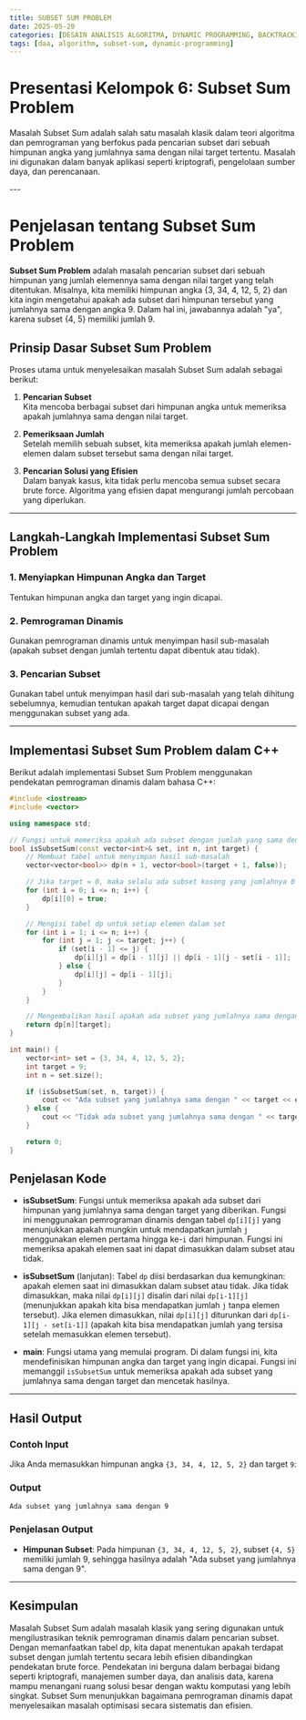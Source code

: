 ```yaml
---
title: SUBSET SUM PROBLEM
date: 2025-05-20
categories: [DESAIN ANALISIS ALGORITMA, DYNAMIC PROGRAMMING, BACKTRACKING ALGORITHM]
tags: [daa, algorithm, subset-sum, dynamic-programming]
---
```


# Presentasi Kelompok 6: Subset Sum Problem

Masalah Subset Sum adalah salah satu masalah klasik dalam teori algoritma dan pemrograman yang berfokus pada pencarian subset dari sebuah himpunan angka yang jumlahnya sama dengan nilai target tertentu. Masalah ini digunakan dalam banyak aplikasi seperti kriptografi, pengelolaan sumber daya, dan perencanaan.


_---_

# Penjelasan tentang Subset Sum Problem

**Subset Sum Problem** adalah masalah pencarian subset dari sebuah himpunan yang jumlah elemennya sama dengan nilai target yang telah ditentukan. Misalnya, kita memiliki himpunan angka {3, 34, 4, 12, 5, 2} dan kita ingin mengetahui apakah ada subset dari himpunan tersebut yang jumlahnya sama dengan angka 9. Dalam hal ini, jawabannya adalah "ya", karena subset {4, 5} memiliki jumlah 9.

## Prinsip Dasar Subset Sum Problem

Proses utama untuk menyelesaikan masalah Subset Sum adalah sebagai berikut:

1. **Pencarian Subset**  
   Kita mencoba berbagai subset dari himpunan angka untuk memeriksa apakah jumlahnya sama dengan nilai target.

2. **Pemeriksaan Jumlah**  
   Setelah memilih sebuah subset, kita memeriksa apakah jumlah elemen-elemen dalam subset tersebut sama dengan nilai target.

3. **Pencarian Solusi yang Efisien**  
   Dalam banyak kasus, kita tidak perlu mencoba semua subset secara brute force. Algoritma yang efisien dapat mengurangi jumlah percobaan yang diperlukan.

---

## Langkah-Langkah Implementasi Subset Sum Problem

### 1. Menyiapkan Himpunan Angka dan Target
Tentukan himpunan angka dan target yang ingin dicapai.

### 2. Pemrograman Dinamis
Gunakan pemrograman dinamis untuk menyimpan hasil sub-masalah (apakah subset dengan jumlah tertentu dapat dibentuk atau tidak).

### 3. Pencarian Subset
Gunakan tabel untuk menyimpan hasil dari sub-masalah yang telah dihitung sebelumnya, kemudian tentukan apakah target dapat dicapai dengan menggunakan subset yang ada.

---

## Implementasi Subset Sum Problem dalam C++

Berikut adalah implementasi Subset Sum Problem menggunakan pendekatan pemrograman dinamis dalam bahasa C++:

```cpp
#include <iostream>
#include <vector>

using namespace std;

// Fungsi untuk memeriksa apakah ada subset dengan jumlah yang sama dengan target
bool isSubsetSum(const vector<int>& set, int n, int target) {
    // Membuat tabel untuk menyimpan hasil sub-masalah
    vector<vector<bool>> dp(n + 1, vector<bool>(target + 1, false));

    // Jika target = 0, maka selalu ada subset kosong yang jumlahnya 0
    for (int i = 0; i <= n; i++) {
        dp[i][0] = true;
    }

    // Mengisi tabel dp untuk setiap elemen dalam set
    for (int i = 1; i <= n; i++) {
        for (int j = 1; j <= target; j++) {
            if (set[i - 1] <= j) {
                dp[i][j] = dp[i - 1][j] || dp[i - 1][j - set[i - 1]];
            } else {
                dp[i][j] = dp[i - 1][j];
            }
        }
    }

    // Mengembalikan hasil apakah ada subset yang jumlahnya sama dengan target
    return dp[n][target];
}

int main() {
    vector<int> set = {3, 34, 4, 12, 5, 2};
    int target = 9;
    int n = set.size();

    if (isSubsetSum(set, n, target)) {
        cout << "Ada subset yang jumlahnya sama dengan " << target << endl;
    } else {
        cout << "Tidak ada subset yang jumlahnya sama dengan " << target << endl;
    }

    return 0;
}
```

## Penjelasan Kode

- **isSubsetSum**: Fungsi untuk memeriksa apakah ada subset dari himpunan yang jumlahnya sama dengan target yang diberikan. Fungsi ini menggunakan pemrograman dinamis dengan tabel `dp[i][j]` yang menunjukkan apakah mungkin untuk mendapatkan jumlah `j` menggunakan elemen pertama hingga ke-`i` dari himpunan. Fungsi ini memeriksa apakah elemen saat ini dapat dimasukkan dalam subset atau tidak.

- **isSubsetSum** (lanjutan): Tabel `dp` diisi berdasarkan dua kemungkinan: apakah elemen saat ini dimasukkan dalam subset atau tidak. Jika tidak dimasukkan, maka nilai `dp[i][j]` disalin dari nilai `dp[i-1][j]` (menunjukkan apakah kita bisa mendapatkan jumlah `j` tanpa elemen tersebut). Jika elemen dimasukkan, nilai `dp[i][j]` diturunkan dari `dp[i-1][j - set[i-1]]` (apakah kita bisa mendapatkan jumlah yang tersisa setelah memasukkan elemen tersebut).

- **main**: Fungsi utama yang memulai program. Di dalam fungsi ini, kita mendefinisikan himpunan angka dan target yang ingin dicapai. Fungsi ini memanggil `isSubsetSum` untuk memeriksa apakah ada subset yang jumlahnya sama dengan target dan mencetak hasilnya.

---

## Hasil Output

### Contoh Input

Jika Anda memasukkan himpunan angka `{3, 34, 4, 12, 5, 2}` dan target `9`:

### Output

`Ada subset yang jumlahnya sama dengan 9`


### Penjelasan Output

- **Himpunan Subset**: Pada himpunan `{3, 34, 4, 12, 5, 2}`, subset `{4, 5}` memiliki jumlah 9, sehingga hasilnya adalah "Ada subset yang jumlahnya sama dengan 9".

---

## Kesimpulan

Masalah Subset Sum adalah masalah klasik yang sering digunakan untuk mengilustrasikan teknik pemrograman dinamis dalam pencarian subset. Dengan memanfaatkan tabel dp, kita dapat menentukan apakah terdapat subset dengan jumlah tertentu secara lebih efisien dibandingkan pendekatan brute force. Pendekatan ini berguna dalam berbagai bidang seperti kriptografi, manajemen sumber daya, dan analisis data, karena mampu menangani ruang solusi besar dengan waktu komputasi yang lebih singkat. Subset Sum menunjukkan bagaimana pemrograman dinamis dapat menyelesaikan masalah optimisasi secara sistematis dan efisien.